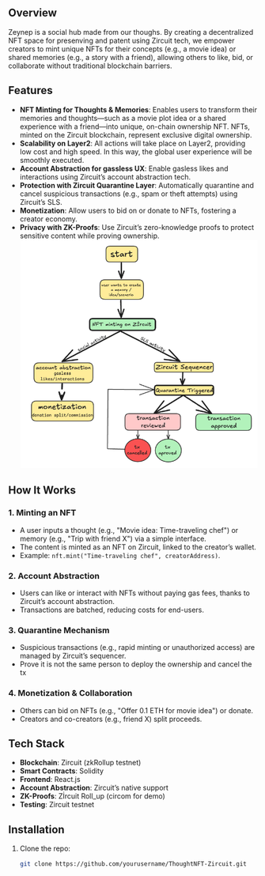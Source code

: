
## Overview

Zeynep is a social hub made from our thoughs. By creating a decentralized NFT space for presenving and patent using Zircuit tech, we empower creators to mint unique NFTs for their concepts (e.g., a movie idea) or shared memories (e.g., a story with a friend), allowing others to like, bid, or collaborate without traditional blockchain barriers.

## Features
- **NFT Minting for Thoughts & Memories**: Enables users to transform their memories and thoughts—such as a movie plot idea or a shared experience with a friend—into unique, on-chain ownership NFT. NFTs, minted on the Zircuit blockchain, represent exclusive digital ownership.
- **Scalability on Layer2**: All actions will take place on Layer2, providing low cost and high speed. In this way, the global user experience will be smoothly executed.
- **Account Abstraction for gassless UX**: Enable gasless likes and interactions using Zircuit’s account abstraction tech.
- **Protection with Zircuit Quarantine Layer**: Automatically quarantine and cancel suspicious transactions (e.g., spam or theft attempts) using Zircuit’s SLS.
- **Monetization**: Allow users to bid on or donate to NFTs, fostering a creator economy.
- **Privacy with ZK-Proofs**: Use Zircuit’s zero-knowledge proofs to protect sensitive content while proving ownership.
![Flow](Adsız-2024-12-21-1717.png)
## How It Works













### 1. Minting an NFT
- A user inputs a thought (e.g., "Movie idea: Time-traveling chef") or memory (e.g., "Trip with friend X") via a simple interface.
- The content is minted as an NFT on Zircuit, linked to the creator’s wallet.
- Example: `nft.mint("Time-traveling chef", creatorAddress)`.

### 2. Account Abstraction
- Users can like or interact with NFTs without paying gas fees, thanks to Zircuit’s account abstraction.
- Transactions are batched, reducing costs for end-users.

### 3. Quarantine Mechanism
- Suspicious transactions (e.g., rapid minting or unauthorized access) are managed by Zircuit’s sequencer.
- Prove it is not the same person to deploy the ownership and cancel the tx 

### 4. Monetization & Collaboration
- Others can bid on NFTs (e.g., "Offer 0.1 ETH for movie idea") or donate.
- Creators and co-creators (e.g., friend X) split proceeds.

## Tech Stack
- **Blockchain**: Zircuit (zkRollup testnet)
- **Smart Contracts**: Solidity
- **Frontend**: React.js
- **Account Abstraction**: Zircuit’s native support
- **ZK-Proofs**: Zİrcuit Roll_up (circom for demo)
- **Testing**: Zircuit testnet

## Installation
1. Clone the repo:
   ```bash
   git clone https://github.com/yourusername/ThoughtNFT-Zircuit.git
